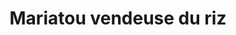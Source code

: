 ---
title: "Mariatou vendeuse du riz"
url: /koundou/mariatou-vendeuse-du-riz/
shop: vente en gros
---
